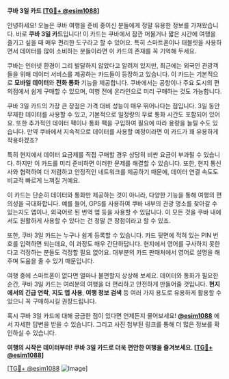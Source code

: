 **쿠바 3일 카드 [[TG💪+ @esim1088](https://t.me/s/esim1088)]**

안녕하세요! 오늘은 쿠바 여행을 준비 중이신 분들에게 정말 유용한 정보를 가져왔습니다. 바로 **쿠바 3일 카드**입니다! 이 카드는 쿠바에서 잠깐 머물거나 짧은 시간에 여행을 즐기고 싶을 때 매우 편리한 도구라고 할 수 있어요. 특히 스마트폰이나 태블릿을 사용하면서 데이터를 많이 소비하는 분들이라면 이 카드의 존재를 꼭 기억해 두세요.

쿠바는 인터넷 환경이 그리 발달하지 않았다고 알려져 있지만, 최근에는 외국인 관광객들을 위해 데이터 서비스를 제공하는 카드들이 등장하고 있습니다. 이 카드는 기본적으로 **모바일 데이터**와 **전화 통화** 기능을 제공합니다. 쿠바에서는 공항이나 주요 도시의 편의점에서 쉽게 구매할 수 있으며, 여행 전에 온라인으로 미리 구매하는 것도 가능합니다.

쿠바 3일 카드의 가장 큰 장점은 가격 대비 성능이 매우 뛰어나다는 점입니다. 3일 동안 무제한 데이터를 사용할 수 있고, 기본적으로 일정량의 무료 통화 시간도 포함되어 있어요. 또한 추가적인 데이터 팩이나 통화 팩을 구입하여 필요에 따라 용량을 늘릴 수도 있습니다. 만약 쿠바에서 지속적으로 데이터를 사용할 예정이라면 이 카드가 꽤 유용하게 작용하겠죠?

특히 현지에서 데이터 요금제를 직접 구매할 경우 상당히 비싼 요금이 부과될 수 있습니다. 하지만 이 카드를 미리 준비하면 이러한 문제를 해결할 수 있습니다. 또한, 현지 통신사와 협력하여 더 저렴하고 안정적인 네트워크를 제공하기 때문에, 데이터 연결 속도도 비교적 빠르게 느껴질 거예요.

이 카드는 단순히 데이터와 통화만 제공하는 것이 아니라, 다양한 기능을 통해 여행의 편의성을 극대화합니다. 예를 들어, GPS를 사용하여 쿠바 내부의 관광 명소를 찾아갈 수 있는지도 앱이나, 외국어로 된 번역 앱 등을 사용할 수 있답니다. 이 모든 것을 쿠바 내에서도 원활하게 사용할 수 있다는 건 정말 큰 장점이라고 할 수 있죠.

또한, 쿠바 3일 카드는 누구나 쉽게 등록할 수 있습니다. 카드 뒷면에 적혀 있는 PIN 번호를 입력하면 되는데요, 이 과정도 매우 간단하답니다. 현지에서 영어를 구사하지 못한다고 걱정하는 분들도 걱정할 필요 없어요. 대부분의 카드 판매처에서 영어로 설명을 해주며 도움을 줄 수 있기 때문입니다.

여행 중에 스마트폰이 없다면 얼마나 불편할지 상상해 보세요. 데이터와 통화가 필요한 순간, 쿠바 3일 카드는 여러분의 여행을 더 편리하고 안전하게 만들어줄 것입니다. **현지에서의 긴급 연락**, **지도 앱 사용**, **여행 정보 검색** 등 여러 가지 용도로 유용하게 활용할 수 있으니 꼭 구매하시길 권장드립니다.

혹시 쿠바 3일 카드에 대해 궁금한 점이 있다면 언제든지 물어보세요! **[@esim1088](https://t.me/s/esim1088)** 에서 자세한 답변을 받을 수 있습니다. 그리고 사진 첨부된 링크를 통해 더 많은 정보를 확인하실 수 있습니다.

**여행의 시작은 데이터부터! 쿠바 3일 카드로 더욱 편안한 여행을 즐겨보세요. [[TG💪+ @esim1088](https://t.me/s/esim1088)]**

[[TG💪+ @esim1088](https://t.me/s/esim1088) ![Image](https://i.postimg.cc/Y0z9fWf4/image.png)]